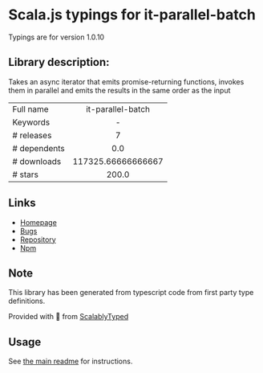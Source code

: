 
# Scala.js typings for it-parallel-batch

Typings are for version 1.0.10

## Library description:
Takes an async iterator that emits promise-returning functions, invokes them in parallel and emits the results in the same order as the input

|                    |                 |
| ------------------ | :-------------: |
| Full name          | it-parallel-batch |
| Keywords           | - |
| # releases         | 7 |
| # dependents       | 0.0 |
| # downloads        | 117325.66666666667 |
| # stars            | 200.0 |

## Links
- [Homepage](https://github.com/achingbrain/it/tree/master/packages/it-parallel-batch#readme)
- [Bugs](https://github.com/achingbrain/it/issues)
- [Repository](https://github.com/achingbrain/it)
- [Npm](https://www.npmjs.com/package/it-parallel-batch)
    


## Note
This library has been generated from typescript code from first party type definitions.

Provided with :purple_heart: from [ScalablyTyped](https://github.com/oyvindberg/ScalablyTyped)

## Usage
See [the main readme](../../readme.md) for instructions.


